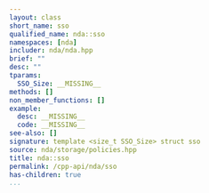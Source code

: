 ```yaml
---
layout: class
short_name: sso
qualified_name: nda::sso
namespaces: [nda]
includer: nda/nda.hpp
brief: ""
desc: ""
tparams:
  SSO_Size: __MISSING__
methods: []
non_member_functions: []
example:
  desc: __MISSING__
  code: __MISSING__
see-also: []
signature: template <size_t SSO_Size> struct sso
source: nda/storage/policies.hpp
title: nda::sso
permalink: /cpp-api/nda/sso
has-children: true
...
```



